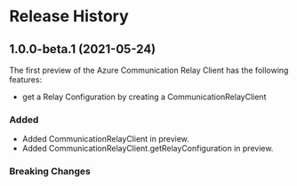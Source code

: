 # Release History

## 1.0.0-beta.1 (2021-05-24)

The first preview of the Azure Communication Relay Client has the following features:

- get a Relay Configuration by creating a CommunicationRelayClient


### Added

- Added CommunicationRelayClient in preview.
- Added CommunicationRelayClient.getRelayConfiguration in preview.

### Breaking Changes
